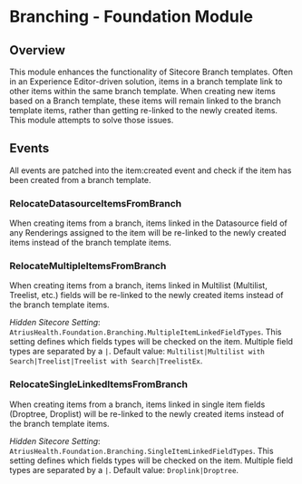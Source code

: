 # Branching - Foundation Module

## Overview

This module enhances the functionality of Sitecore Branch templates.  Often in an Experience Editor-driven solution, items in a branch template link to other items within the same branch template.  When creating new items based on a Branch template, these items will remain linked to the branch template items, rather than getting re-linked to the newly created items.  This module attempts to solve those issues.

## Events

All events are patched into the item:created event and check if the item has been created from a branch template.

### RelocateDatasourceItemsFromBranch

When creating items from a branch, items linked in the Datasource field of any Renderings assigned to the item will be re-linked to the newly created items instead of the branch template items.

### RelocateMultipleItemsFromBranch

When creating items from a branch, items linked in Multilist (Multilist, Treelist, etc.) fields will be re-linked to the newly created items instead of the branch template items.

*Hidden Sitecore Setting*: `AtriusHealth.Foundation.Branching.MultipleItemLinkedFieldTypes`.  This setting defines which fields types will be checked on the item.  Multiple field types are separated by a `|`.  Default value: `Multilist|Multilist with Search|Treelist|Treelist with Search|TreelistEx`.

### RelocateSingleLinkedItemsFromBranch

When creating items from a branch, items linked in single item fields (Droptree, Droplist) will be re-linked to the newly created items instead of the branch template items.

*Hidden Sitecore Setting*: `AtriusHealth.Foundation.Branching.SingleItemLinkedFieldTypes`.  This setting defines which fields types will be checked on the item.  Multiple field types are separated by a `|`.  Default value: `Droplink|Droptree`.
